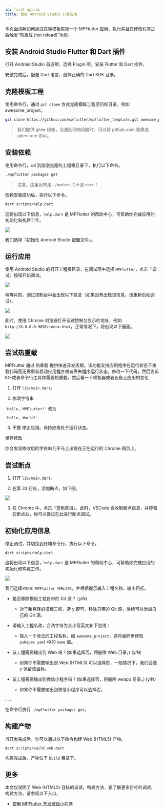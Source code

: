 ```yaml
---
id: first-app-as
title: 使用 Android Studio 开发应用
---
```


本页面讲解如何通过克隆模板实现一个 MPFlutter 应用，执行并且在修改程序之后触发“热重载 (hot reload)”功能。

## 安装 Android Studio Flutter 和 Dart 插件

打开 Android Studio 首选项，选择 Plugin 项，安装 Flutter 和 Dart 插件。

安装完成后，配置 Dart 语言，选择正确的 Dart SDK 目录。

## 克隆模板工程

使用命令行，通过 `git clone` 方式克隆模板工程至目标目录，例如 awesome_project。

```sh
git clone https://github.com/mpflutter/mpflutter_template.git awesome_project
```

> 我们提供 gitee 镜像，当遇到网络问题时，可以将 github.com 替换成 gitee.com 即可。

## 安装依赖

使用命令行，cd 到刚刚克隆的工程根目录下，执行以下命令。

```sh
./mpflutter packages get
```

> 注意，这里用的是 `./mpdart` 而不是 `dart`！

依赖安装成功后，执行以下命令。

```sh
dart scripts/help.dart
```

这将出现以下信息，`help.dart` 是 MPFlutter 的帮助中心，可帮助你完成应用的初始化和构建工作。

![](assets/ide-debug-guide-3.png)

我们选择『初始化 Android Studio 配置文件』。

## 运行应用

使用 Android Studio 的打开工程根目录，在调试项中选择 `MPFlutter`，点击『调试』按钮开始调试。

![](assets/ide-debug-guide-5.png)

稍等片刻，调试控制台中会出现以下信息（如果没有出现该信息，请重新启动调试）。

![](assets/ide-debug-guide-6.png)

此时，使用 Chrome 浏览器打开调试控制台显示的地址，例如 `http://0.0.0.0:9898/index.html`，正常情况下，将出现以下画面。

![](assets/ide-debug-guide-2.png)

## 尝试热重载

MPFlutter 通过 热重载 提供快速开发周期，该功能支持应用程序在运行状态下重载代码而无需重新启动应用程序或者丢失程序运行状态。修改一下代码，然后告诉IDE或者命令行工具你需要热重载，然后看一下模拟器或者设备上应用的变化

1. 打开 `lib/main.dart`。

2. 修改字符串

`
'Hello, MPFlutter!'
`
改为

`
'Hello, World!'
`

3. 不要 停止应用。保持应用处于运行状态。

保存修改

你会发现修改后的字符串几乎马上出现在正在运行的 Chrome 网页上。

## 尝试断点

1. 打开 `lib/main.dart`。

2. 在第 33 行处，添加断点，如下图。

![](assets/ide-debug-guide-7.png)

3. 在 Chrome 中，点击『蓝色区域』，此时，VSCode 会收到断点信息，并停留在断点处，你可以尝试在此进行断点调试。

## 初始化应用信息

停止调试，并切换到终端命令行，执行以下命令。

`
dart scripts/help.dart
`

这将出现以下信息，`help.dart` 是 MPFlutter 的帮助中心，可帮助你完成应用的初始化和构建工作。

![](assets/ide-debug-guide-3.png)

我们选择`初始化 MPFlutter 模板工程`，并根据提示输入工程名称、输出目标。

* 是否移除模板工程自带的 Git 源？ (y/N)

    * 对于新克隆的模板工程，选 y 即可，移除自带的 Git 源，后续可以添加自己的 Git 源。

* 请输入工程名称，合法字符为全小写英文和下划线：

    * 输入一个合法的工程名称，如 `awesome_project`，这将会同步修改 `pubspec.yaml` 中的 `name` 值。

* 该工程需要输出到 Web 吗？(如果选择否，将删除 Web 目录。) (y/N)

    * 如果你不需要输出到 Web (HTML5) 可以选择否，一般情况下，我们会选 y 保留该目标。

* 该工程需要输出到微信小程序吗？(如果选择否，将删除 weapp 目录。) (y/N) 

    * 如果你不需要输出到微信小程序可以选择否。

......

在命令行执行 `./mpflutter packages get`。

## 构建产物

当开发完成后，你可以通过以下命令构建 Web (HTML5) 产物。

`
dart scripts/build_web.dart
`

构建完成后，产物位于 `build` 目录下。

## 更多

本文仅说明了 Web (HTML5) 目标的调试、构建方法，要了解更多目标的调试、构建方法，请参阅以下入口。

* [使用 MPFlutter 开发微信小程序](./first-app-weapp)
